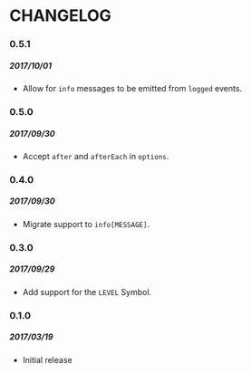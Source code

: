 # CHANGELOG

### 0.5.1
##### 2017/10/01

-  Allow for `info` messages to be emitted from `logged` events.

### 0.5.0
##### 2017/09/30

- Accept `after` and `afterEach` in `options`.

### 0.4.0
##### 2017/09/30

- Migrate support to `info[MESSAGE]`.

### 0.3.0
##### 2017/09/29

- Add support for the `LEVEL` Symbol.

### 0.1.0
##### 2017/03/19

- Initial release
